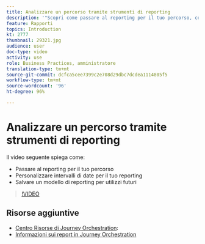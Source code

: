 ```yaml
---
title: Analizzare un percorso tramite strumenti di reporting
description: '"Scopri come passare al reporting per il tuo percorso, come personalizzare intervalli di date per il tuo reporting e come salvare un modello di reporting per utilizzi futuri."'
feature: Rapporti
topics: Introduction
kt: 2777
thumbnail: 29321.jpg
audience: user
doc-type: video
activity: use
role: Business Practices, amministratore
translation-type: tm+mt
source-git-commit: dcfca5cee7399c2e708d29dbc7dcdea1114805f5
workflow-type: tm+mt
source-wordcount: '96'
ht-degree: 96%

---
```



# Analizzare un percorso tramite strumenti di reporting

Il video seguente spiega come:

* Passare al reporting per il tuo percorso
* Personalizzare intervalli di date per il tuo reporting
* Salvare un modello di reporting per utilizzi futuri

>[!VIDEO](https://video.tv.adobe.com/v/29321?quality=12)

## Risorse aggiuntive

* [Centro Risorse di Journey Orchestration](https://docs.adobe.com/content/help/it-IT/journeys/using/journey-orchestration-home.html):
* [Informazioni sui report in Journey Orchestration](https://docs.adobe.com/content/help/it-IT/journeys/using/journey-reports/about-journey-reports.translate.html)
